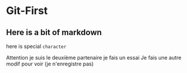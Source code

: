 # Git-First

## Here is a bit of markdown 

here is special `character`


Attention je suis le deuxième partenaire je fais un essai
Je fais une autre modif pour voir (je n'enregistre pas)
